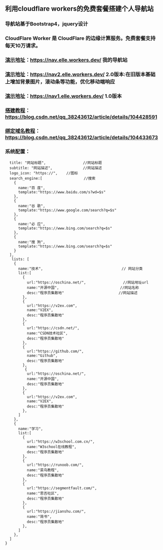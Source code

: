 ##  利用cloudflare workers的免费套餐搭建个人导航站
### 导航站基于Bootstrap4，jquery设计
### CloudFlare Worker 是 CloudFlare 的边缘计算服务。免费套餐支持每天10万请求。
### [演示地址](https://nav.elle.workers.dev/)：https://nav.elle.workers.dev/   我的导航站
### [演示地址](https://nav2.elle.workers.dev/)：https://nav2.elle.workers.dev/   2.0版本:在旧版本基础上增加背景图片，滚动条等功能，优化移动端响应
### [演示地址](https://nav1.elle.workers.dev/)：https://nav1.elle.workers.dev/   1.0版本
### [搭建教程](https://blog.csdn.net/qq_38243612/article/details/104428591)：https://blog.csdn.net/qq_38243612/article/details/104428591
### [绑定域名教程](https://blog.csdn.net/qq_38243612/article/details/104433673)：https://blog.csdn.net/qq_38243612/article/details/104433673
### 系统配置：
```const config = {
  title: "网站标题",                 //网站标题
  subtitle: "网站描述",              //网站描述
  logo_icon: "https://",    //图标
  search_engine:[                   //搜索
    {
      name:"百 度",
      template:"https://www.baidu.com/s?wd=$s"
    },
    {
      name:"谷 歌",
      template:"https://www.google.com/search?q=$s"
    },
    {
      name:"必 应",
      template:"https://www.bing.com/search?q=$s"
    },
    {
      name:"搜 狗",
      template:"https://www.bing.com/search?q=$s"
    }
  ], 
   lists: [                            
    {
      name:"技术",                                    // 网站分类
      list:[
        {
          url:"https://oschina.net/",                 //网站地址url
          name:"开源中国",                            //网站名称
          desc:"程序员集散地"                         //网站描述
        },
        {
          url:"https://v2ex.com",
          name:"V2EX",
          desc:"程序员集散地"
        },
        {
          url:"https://csdn.net/",
          name:"CSDN技术社区",
          desc:"程序员集散地"
        },
        {
          url:"https://github.com/",
          name:"Github",
          desc:"程序员集散地"
        },
         {
          url:"https://oschina.net/",
          name:"开源中国",
          desc:"程序员集散地"
        },
        {
          url:"https://v2ex.com",
          name:"V2EX",
          desc:"程序员集散地"
        },
      ]
    },
    {
      name:"学习",
      list:[
        {
          url:"https://w3school.com.cn/",
          name:"W3school在线教程",
          desc:"程序员集散地"
        },
        {
          url:"https://runoob.com/",
          name:"菜鸟教程",
          desc:"程序员集散地"
        },
        {
          url:"https://segmentfault.com/",
          name:"思否社区",
          desc:"程序员集散地"
        },
        {
          url:"https://jianshu.com/",
          name:"简书",
          desc:"程序员集散地"
        },
      ]
    },  
  ]
}


